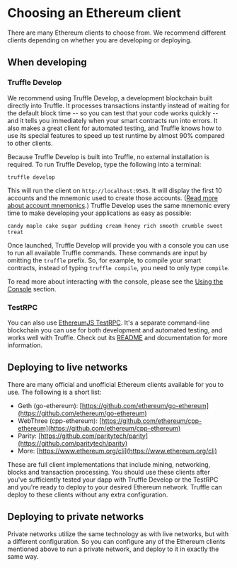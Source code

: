# Choosing an Ethereum client

There are many Ethereum clients to choose from. We recommend different clients depending on whether you are developing or deploying.

## When developing

### Truffle Develop

We recommend using Truffle Develop, a development blockchain built directly into Truffle. It processes transactions instantly instead of waiting for the default block time -- so you can test that your code works quickly -- and it tells you immediately when your smart contracts run into errors. It also makes a great client for automated testing, and Truffle knows how to use its special features to speed up test runtime by almost 90% compared to other clients.

Because Truffle Develop is built into Truffle, no external installation is required. To run Truffle Develop, type the following into a terminal:

```shell
truffle develop
```

This will run the client on `http://localhost:9545`. It will display the first 10 accounts and the mnemonic used to create those accounts. ([Read more about account mnemonics](https://github.com/bitcoin/bips/blob/master/bip-0039.mediawiki).) Truffle Develop uses the same mnemonic every time to make developing your applications as easy as possible:

```
candy maple cake sugar pudding cream honey rich smooth crumble sweet treat
```

Once launched, Truffle Develop will provide you with a console you can use to run all available Truffle commands. These commands are input by omitting the `truffle` prefix. So, for example, to compile your smart contracts, instead of typing `truffle compile`, you need to only type `compile`.

To read more about interacting with the console, please see the [Using the Console](/docs/getting_started/console) section.

### TestRPC

You can also use [EthereumJS TestRPC](https://github.com/ethereumjs/testrpc). It's a separate command-line blockchain you can use for both development and automated testing, and works well with Truffle. Check out its [README](https://github.com/ethereumjs/testrpc/blob/master/README.md) and documentation for more information.

## Deploying to live networks

There are many official and unofficial Ethereum clients available for you to use. The following is a short list:

* Geth (go-ethereum): [https://github.com/ethereum/go-ethereum](https://github.com/ethereum/go-ethereum)
* WebThree (cpp-ethereum): [https://github.com/ethereum/cpp-ethereum](https://github.com/ethereum/cpp-ethereum)
* Parity: [https://github.com/paritytech/parity](https://github.com/paritytech/parity)
* More: [https://www.ethereum.org/cli](https://www.ethereum.org/cli)

These are full client implementations that include mining, networking, blocks and transaction processing. You should use these clients after you've sufficiently tested your dapp with Truffle Develop or the TestRPC and you're ready to deploy to your desired Ethereum network. Truffle can deploy to these clients without any extra configuration.

## Deploying to private networks

Private networks utilize the same technology as with live networks, but with a different configuration. So you can configure any of the Ethereum clients mentioned above to run a private network, and deploy to it in exactly the same way.
